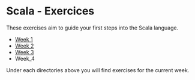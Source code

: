 # Scala - Exercices

These exercises aim to guide your first steps into the Scala language.

- [Week 1](week_1/00_intro/src/main/scala/com/td/scala/intro/README.md)
- [Week 2](week_2/05_Classes/README.md)
- [Week 3](week_3/08_Implicits/README.md)
- Week_4

Under each directories above you will find exercises for the current week.

